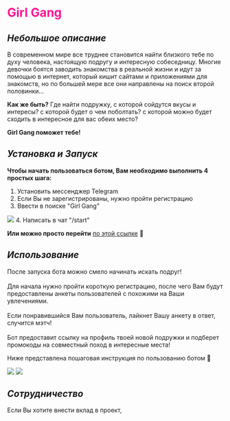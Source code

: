 # <span style="color:DeepPink">Girl Gang</span>
## *Небольшое описание* 
В современном мире все труднее становится найти близкого тебе по духу человека, настоящую подругу и интересную собеседницу. 
Многие девочки боятся заводить знакомства в реальной жизни и идут за помощью в интернет, который кишит сайтами и приложениями для знакомств, но по большей мере все они направлены на поиск второй половинки...<br/>  

  **Как же быть?** Где найти подружку, с которой сойдутся вкусы и интересы? с которой будет о чем поболтать? с которой можно будет сходить в интересное для вас обеих место?<br/>    
  
  **Girl Gang поможет тебе!**

## *Установка и Запуск*
**Чтобы начать пользоваться ботом, Вам необходимо выполнить 4 простых шага:**
1. Установить мессенджер Telegram
2. Если Вы не зарегистрированы, нужно пройти регистрацию
3. Ввести в поиске "Girl Gang"
<image src="https://github.com/AriGasper/Girl-Gang-Bot/blob/master/изображение_2023-12-19_045813435.png">
4. Написать в чат "/start"
   
**Или можно просто перейти** [по этой ссылке](https://t.me/Girl_Gang_Bot) :sparkling_heart:

## *Использование*
После запуска бота можно смело начинать искать подруг!<br/>  
Для начала нужно пройти короткую регистрацию, после чего Вам будут предоставлены анкеты пользователей с похожими на Ваши увлечениями.<br/>  
Если понравившийся Вам пользователь, лайкнет Вашу анкету в ответ, случится мэтч!<br/>  
Бот предоставит ссылку на профиль твоей новой подружки и подберет промокоды на совместный поход в интересные места!<br/>  

Ниже представлена пошаговая инструкция по пользованию ботом :sparkling_heart:<br/>  

<image src="https://github.com/AriGasper/Girl-Gang-Bot/blob/master/11.png">
<image src="https://github.com/AriGasper/Girl-Gang-Bot/blob/main/2.png">

## *Сотрудничество*
Если Вы хотите внести вклад в проект, 
